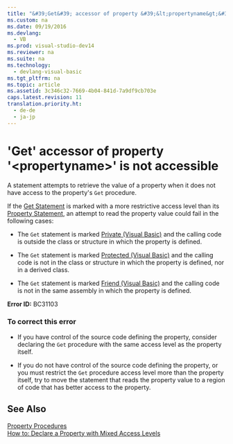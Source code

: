 ```yaml
---
title: "&#39;Get&#39; accessor of property &#39;&lt;propertyname&gt;&#39; is not accessible"
ms.custom: na
ms.date: 09/19/2016
ms.devlang: 
  - VB
ms.prod: visual-studio-dev14
ms.reviewer: na
ms.suite: na
ms.technology: 
  - devlang-visual-basic
ms.tgt_pltfrm: na
ms.topic: article
ms.assetid: 3c346c32-7669-4b04-841d-7a9df9cb703e
caps.latest.revision: 11
translation.priority.ht: 
  - de-de
  - ja-jp
---
```

# &#39;Get&#39; accessor of property &#39;&lt;propertyname&gt;&#39; is not accessible
A statement attempts to retrieve the value of a property when it does not have access to the property's `Get` procedure.  
  
 If the [Get Statement](../vs140/Get-Statement.md) is marked with a more restrictive access level than its [Property Statement](../vs140/Property-Statement.md), an attempt to read the property value could fail in the following cases:  
  
-   The `Get` statement is marked [Private (Visual Basic)](../vs140/Private--Visual-Basic-.md) and the calling code is outside the class or structure in which the property is defined.  
  
-   The `Get` statement is marked [Protected (Visual Basic)](../vs140/Protected--Visual-Basic-.md) and the calling code is not in the class or structure in which the property is defined, nor in a derived class.  
  
-   The `Get` statement is marked [Friend (Visual Basic)](../Topic/Friend%20\(Visual%20Basic\).md) and the calling code is not in the same assembly in which the property is defined.  
  
 **Error ID:** BC31103  
  
### To correct this error  
  
-   If you have control of the source code defining the property, consider declaring the `Get` procedure with the same access level as the property itself.  
  
-   If you do not have control of the source code defining the property, or you must restrict the `Get` procedure access level more than the property itself, try to move the statement that reads the property value to a region of code that has better access to the property.  
  
## See Also  
 [Property Procedures](../vs140/Property-Procedures--Visual-Basic-.md)   
 [How to: Declare a Property with Mixed Access Levels](../vs140/How-to--Declare-a-Property-with-Mixed-Access-Levels--Visual-Basic-.md)